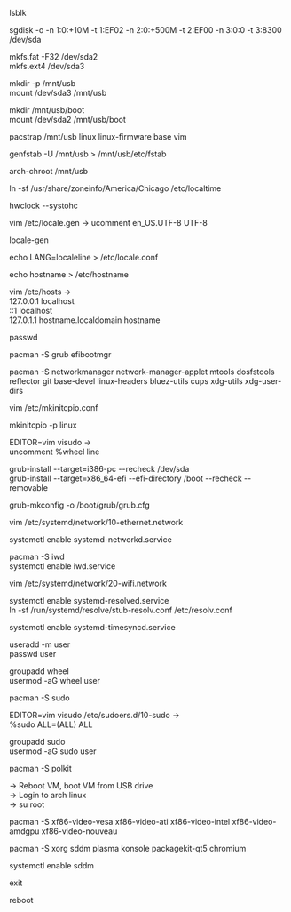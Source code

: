 lsblk

sgdisk -o -n 1:0:+10M -t 1:EF02 -n 2:0:+500M -t 2:EF00 -n 3:0:0 -t 3:8300 /dev/sda

mkfs.fat -F32 /dev/sda2  
mkfs.ext4 /dev/sda3

mkdir -p /mnt/usb  
mount /dev/sda3 /mnt/usb

mkdir /mnt/usb/boot  
mount /dev/sda2 /mnt/usb/boot

pacstrap /mnt/usb linux linux-firmware base vim

genfstab -U /mnt/usb > /mnt/usb/etc/fstab

arch-chroot /mnt/usb

ln -sf /usr/share/zoneinfo/America/Chicago /etc/localtime

hwclock --systohc

vim /etc/locale.gen -> ucomment en_US.UTF-8 UTF-8

locale-gen

echo LANG=localeline >  /etc/locale.conf

echo hostname > /etc/hostname

vim /etc/hosts ->  
127.0.0.1  localhost  
::1        localhost  
127.0.1.1  hostname.localdomain  hostname

passwd

pacman -S grub efibootmgr

pacman -S networkmanager network-manager-applet mtools dosfstools reflector git base-devel linux-headers bluez-utils cups xdg-utils xdg-user-dirs

vim /etc/mkinitcpio.conf

mkinitcpio -p linux

EDITOR=vim visudo ->   
uncomment %wheel line

grub-install --target=i386-pc --recheck /dev/sda  
grub-install --target=x86_64-efi --efi-directory /boot --recheck --removable

grub-mkconfig -o /boot/grub/grub.cfg

vim /etc/systemd/network/10-ethernet.network

systemctl enable systemd-networkd.service

pacman -S iwd  
systemctl enable iwd.service

vim /etc/systemd/network/20-wifi.network

systemctl enable systemd-resolved.service  
ln -sf /run/systemd/resolve/stub-resolv.conf /etc/resolv.conf

systemctl enable systemd-timesyncd.service

useradd -m user  
passwd user

groupadd wheel  
usermod -aG wheel user

pacman -S sudo

EDITOR=vim visudo /etc/sudoers.d/10-sudo ->  
%sudo ALL=(ALL) ALL

groupadd sudo  
usermod -aG sudo user

pacman -S polkit

-> Reboot VM, boot VM from USB drive  
-> Login to arch linux  
-> su root

pacman -S xf86-video-vesa xf86-video-ati xf86-video-intel xf86-video-amdgpu xf86-video-nouveau

pacman -S xorg sddm plasma konsole packagekit-qt5 chromium

systemctl enable sddm

exit

reboot

